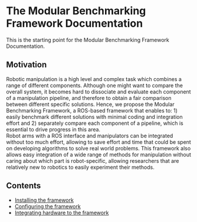 # The Modular Benchmarking Framework Documentation
This is the starting point for the Modular Benchmarking Framework Documentation.

## Motivation

<div class=text-justify>
Robotic manipulation is a high level and complex task which combines a range of different components. Although one might want to compare the overall system, it becomes hard to dissociate and evaluate each component of a manipulation pipeline, and therefore to obtain a fair comparison between different specific solutions. Hence, we propose the Modular Benchmarking Framework, a ROS-based framework that enables to: 1) easily benchmark different solutions with minimal coding and integration effort and 2) separately compare each component of a pipeline, which is essential to drive progress in this area. <br/>
Robot arms with a ROS interface and manipulators can be integrated without too much effort, allowing to save effort and time that could be spent on developing algorithms to solve real world problems. This framework also allows easy integration of a wide range of methods for manipulation without caring about which part is robot-specific, allowing researchers that are relatively new to robotics to easily experiment their methods.
</div>

## Contents
* [Installing the framework](user_guide/1_installing_the_framework.md)
* [Configuring the framework](user_guide/2_configuring_the_framework.md)
* [Integrating hardware to the framework](user_guide/3_integrating_hardware.md)
